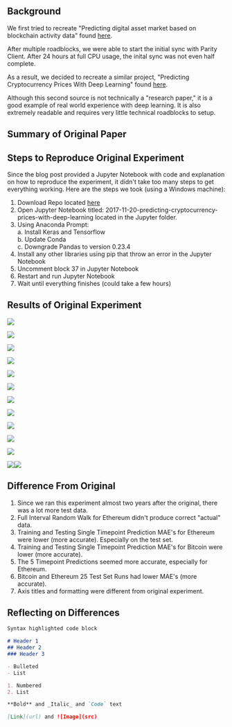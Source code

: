 ## Background

We first tried to recreate "Predicting digital asset market based on blockchain activity data" found [here](https://arxiv.org/pdf/1810.06696.pdf).

After multiple roadblocks, we were able to start the initial sync with Parity Client. After 24 hours at full CPU usage, the inital sync was not even half complete. 

As a result, we decided to recreate a similar project, "Predicting Cryptocurrency Prices With Deep Learning" found [here](https://dashee87.github.io/deep%20learning/python/predicting-cryptocurrency-prices-with-deep-learning/).

Although this second source is not technically a "research paper," it is a good example of real world experience with deep learning. It is also extremely readable and requires very little technical roadblocks to setup.



## Summary of Original Paper

## Steps to Reproduce Original Experiment

Since the blog post provided a Jupyter Notebook with code and explanation on how to reproduce the experiment, it didn't take too many steps to get everything working. Here are the steps we took (using a Windows machine):

1. Download Repo located [here](https://github.com/dashee87/blogScripts)
2. Open Jupyter Notebook titled: 2017-11-20-predicting-cryptocurrency-prices-with-deep-learning located in the Jupyter folder.
3. Using Anaconda Prompt:<br/>
  a. Install Keras and Tensorflow<br/>
  b. Update Conda<br/>
  c. Downgrade Pandas to version 0.23.4<br/>
4. Install any other libraries using pip that throw an error in the Jupyter Notebook
5. Uncomment block 37 in Jupyter Notebook
6. Restart and run Jupyter Notebook
7. Wait until everything finishes (could take a few hours)

## Results of Original Experiment
<p align="left">
  <img src="https://i.ibb.co/TtfxxwZ/Training-Testing-Set.png">
</p>
<p align="left">
  <img src="https://i.ibb.co/Wy2F6wb/Simple-Lag-Model.png">
</p>
<p align="left">
  <img src="https://i.ibb.co/wB9jygY/Single-Point-Random-Walk-Test-Set.png">
</p>
<p align="left">
  <img src="https://i.ibb.co/RPvHyVk/Full-Interval-Random-Walk.png">
</p>
<p align="left">
  <img src="https://i.ibb.co/4SBLtcb/Single-Point-Random-Walk.png">
</p>
<p align="left">
  <img src="https://i.ibb.co/j3brqPx/Training-Error.png">
</p>
<p align="left">
  <img src="https://i.ibb.co/82K3n32/Training-Set-Single-Point-Timepoint-Prediction.png">
</p>
<p align="left">
  <img src="https://i.ibb.co/TwqDLQR/Test-Set-Single-Timepoint-Prediction.png">
</p>
<p align="left">
  <img src="https://i.ibb.co/KNzj3KD/Training-Set-Single-Point-Timepoint-Prediction-Bitcoin.png">
</p>
<p align="left">
  <img src="https://i.ibb.co/3rxGZXP/Test-Set-Single-Timepoint-Prediction-Bitcoin.png">
</p>
<p align="left">
  <img src="https://i.ibb.co/FVTR385/Test-Set5-Timepoint-Predictions.png">
</p>
<p align="left">
  <img src="https://imgbb.com/"><img src="https://i.ibb.co/dcVy8VL/MAECharts.png">
</p>

## Difference From Original
1. Since we ran this experiment almost two years after the original, there was a lot more test data.
2. Full Interval Random Walk for Ethereum didn't produce correct "actual" data.
3. Training and Testing Single Timepoint Prediction MAE's for Ethereum were lower (more accurate). Especially on the test set.
4. Training and Testing Single Timepoint Prediction MAE's for Bitcoin were lower (more accurate).
5. The 5 Timepoint Predictions seemed more accurate, especially for Ethereum.
6. Bitcoin and Ethereum 25 Test Set Runs had lower MAE's (more accurate).
7. Axis titles and formatting were different from original experiment.

## Reflecting on Differences

```markdown
Syntax highlighted code block

# Header 1
## Header 2
### Header 3

- Bulleted
- List

1. Numbered
2. List

**Bold** and _Italic_ and `Code` text

[Link](url) and ![Image](src)
```


